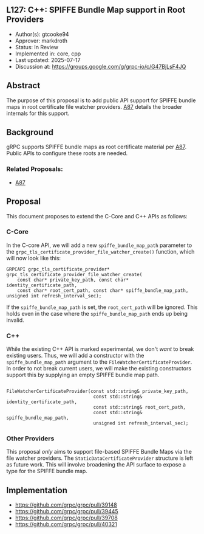 L127: C++: SPIFFE Bundle Map support in Root Providers
----
* Author(s): gtcooke94
* Approver: markdroth
* Status: In Review
* Implemented in: core, cpp
* Last updated: 2025-07-17
* Discussion at: https://groups.google.com/g/grpc-io/c/G47BjLsF4JQ

## Abstract

The purpose of this proposal is to add public API support for SPIFFE bundle maps in root certificate file watcher providers. [A87] details the broader internals for this support.

## Background

gRPC supports SPIFFE bundle maps as root certificate material per [A87]. Public APIs to configure these roots are needed.

### Related Proposals:
* [A87]

[A87]: A87-mtls-spiffe-support.md

## Proposal

This document proposes to extend the C-Core and C++ APIs as follows:


### C-Core
In the C-core API, we will add a new `spiffe_bundle_map_path` parameter to the `grpc_tls_certificate_provider_file_watcher_create()` function, which will now look like this:

```
GRPCAPI grpc_tls_certificate_provider*
grpc_tls_certificate_provider_file_watcher_create(
    const char* private_key_path, const char* identity_certificate_path,
    const char* root_cert_path, const char* spiffe_bundle_map_path, unsigned int refresh_interval_sec);
```

If the `spiffe_bundle_map_path` is set, the `root_cert_path` will be ignored. This holds even in the case where the `spiffe_bundle_map_path` ends up being invalid.

### C++
While the existing C++ API is marked experimental, we don't _want_ to break existing users. Thus, we will add a constructor with the `spiffe_bundle_map_path` argument to the `FileWatcherCertificateProvider`.
In order to not break current users, we will make the existing constructors support this by supplying an empty SPIFFE bundle map path.
```

FileWatcherCertificateProvider(const std::string& private_key_path,
                                const std::string& identity_certificate_path,
                                const std::string& root_cert_path,
                                const std::string& spiffe_bundle_map_path,
                                unsigned int refresh_interval_sec);
```

### Other Providers
This proposal _only_ aims to support file-based SPIFFE Bundle Maps via the file watcher providers. The `StaticDataCertificateProvider` structure is left as future work. This will involve broadening the API surface to expose a type for the SPIFFE bundle map.

## Implementation
- https://github.com/grpc/grpc/pull/39148
- https://github.com/grpc/grpc/pull/39445
- https://github.com/grpc/grpc/pull/39708
- https://github.com/grpc/grpc/pull/40321
